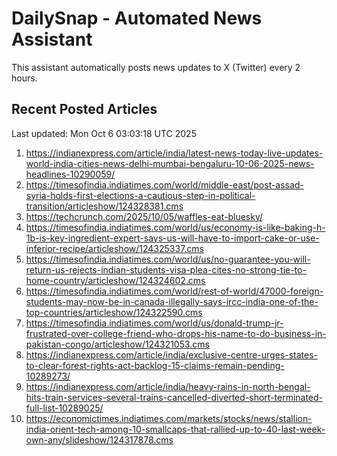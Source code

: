 # DailySnap - Automated News Assistant

This assistant automatically posts news updates to X (Twitter) every 2 hours.

## Recent Posted Articles

Last updated: Mon Oct  6 03:03:18 UTC 2025

1. https://indianexpress.com/article/india/latest-news-today-live-updates-world-india-cities-news-delhi-mumbai-bengaluru-10-06-2025-news-headlines-10290059/
2. https://timesofindia.indiatimes.com/world/middle-east/post-assad-syria-holds-first-elections-a-cautious-step-in-political-transition/articleshow/124328381.cms
3. https://techcrunch.com/2025/10/05/waffles-eat-bluesky/
4. https://timesofindia.indiatimes.com/world/us/economy-is-like-baking-h-1b-is-key-ingredient-expert-says-us-will-have-to-import-cake-or-use-inferior-recipe/articleshow/124325337.cms
5. https://timesofindia.indiatimes.com/world/us/no-guarantee-you-will-return-us-rejects-indian-students-visa-plea-cites-no-strong-tie-to-home-country/articleshow/124324602.cms
6. https://timesofindia.indiatimes.com/world/rest-of-world/47000-foreign-students-may-now-be-in-canada-illegally-says-ircc-india-one-of-the-top-countries/articleshow/124322590.cms
7. https://timesofindia.indiatimes.com/world/us/donald-trump-jr-frustrated-over-college-friend-who-drops-his-name-to-do-business-in-pakistan-congo/articleshow/124321053.cms
8. https://indianexpress.com/article/india/exclusive-centre-urges-states-to-clear-forest-rights-act-backlog-15-claims-remain-pending-10289273/
9. https://indianexpress.com/article/india/heavy-rains-in-north-bengal-hits-train-services-several-trains-cancelled-diverted-short-terminated-full-list-10289025/
10. https://economictimes.indiatimes.com/markets/stocks/news/stallion-india-orient-tech-among-10-smallcaps-that-rallied-up-to-40-last-week-own-any/slideshow/124317878.cms
